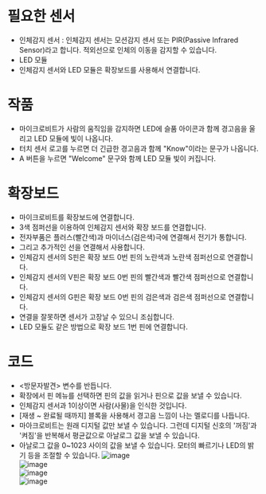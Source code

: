 # 필요한 센서
* 인체감지 센서 : 인체감지 센서는 모션감지 센서 또는 PIR(Passive Infrared Sensor)라고 합니다. 적외선으로 인체의 이동을 감지할 수 있습니다. 
* LED 모듈
* 인체감지 센서와 LED 모듈은 확장보드를 사용해서 연결합니다.

# 작품
* 마이크로비트가 사람의 움직임을 감지하면 LED에 슬품 아이콘과 함께 경고음을 울리고 LED 모듈에 빛이 나옵니다.
* 터치 센서 로고를 누르면 더 긴급한 경고음과 함께 "Know"이라는 문구가 나옵니다.
* A 버튼을 누르면 "Welcome" 문구와 함께 LED 모듈 빛이 커집니다.

# 확장보드
* 마이크로비트를 확장보드에 연결합니다.
* 3색 점퍼선을 이용하여 인체감지 센서와 확장 보드를 연결합니다.
* 전자부품은 플러스(빨간색)과 마이너스(검은색)극에 연결해서 전기가 통합니다.
* 그리고 추가적인 선을 연결해서 사용합니다.
* 인체감지 센서의 S핀은 확장 보드 0번 핀의 노란색과 노란색 점퍼선으로 연결합니다.
* 인체감지 센서의 V핀은 확장 보드 0번 핀의 빨간색과 빨간색 점퍼선으로 연결합니다.
* 인체감지 센서의 G핀은 확장 보드 0번 핀의 검은색과 검은색 점퍼선으로 연결합니다.
* 연결을 잘못하면 센서가 고장날 수 있으니 조심합니다.
* LED 모듈도 같은 방법으로 확장 보드 1번 핀에 연결합니다.

# 코드
* <방문자발견> 변수를 반듭니다.
* 확장에서 핀 메뉴를 선택하면 핀의 값을 읽거나 핀으로 값을 보낼 수 있습니다.
* 인체감지 센서과 1이상이면 사람(사물)을 인식한 것입니다.
* [재생 ~ 완료될 때까지] 블록을 사용해서 경고음 느낌이 나는 멜로디를 나듭니다.
* 마아크로비트는 원래 디지털 값만 보낼 수 있습니다. 그런데 디지털 신호의 '꺼짐'과 '켜짐'을 반복해서 평균값으로 아날로그 값을 보낼 수 있습니다. 
* 아날로그 값을 0~1023 사이의 값을 보낼 수 있습니다. 모터의 빠르기나 LED의 밝기 등을 조절할 수 있습니다.
![image](https://github.com/itple-sw/microbit/assets/76088532/680399bb-51cc-46d4-9ef0-5b4f41ef4c07)   
![image](https://github.com/itple-sw/microbit/assets/76088532/8a76654c-8f0f-435e-9dc1-908840482de3)   
![image](https://github.com/itple-sw/microbit/assets/76088532/24302c7d-820d-45f2-93fa-ec0123b5608d)   
![image](https://github.com/itple-sw/microbit/assets/76088532/0976f30c-10fe-4f91-a06b-5eea573ca936)






